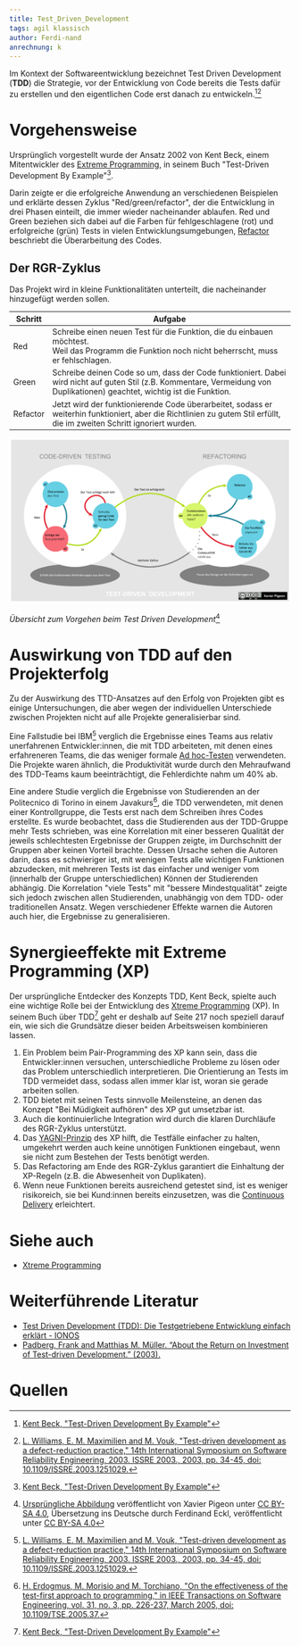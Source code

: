 ```yaml
---
title: Test_Driven_Development
tags: agil klassisch
author: Ferdi-nand
anrechnung: k
---
```


Im Kontext der Softwareentwicklung bezeichnet Test Driven Development (**TDD**) die Strategie, vor der Entwicklung von Code bereits die Tests dafür zu erstellen und den eigentlichen Code erst danach zu entwickeln.[^1][^2]

# Vorgehensweise

Ursprünglich vorgestellt wurde der Ansatz 2002 von Kent Beck, einem Mitentwickler des [Extreme Programming](Xtreme_Programming.md), in seinem Buch "Test-Driven Development By Example"[^1]. 

Darin zeigte er die erfolgreiche Anwendung an verschiedenen Beispielen und erklärte dessen Zyklus "Red/green/refactor", der die Entwicklung in drei Phasen einteilt, die immer wieder nacheinander ablaufen. Red und Green beziehen sich dabei auf die Farben für fehlgeschlagene (rot) und erfolgreiche (grün) Tests in vielen Entwicklungsumgebungen, [Refactor](https://de.wikipedia.org/wiki/Refactoring) beschriebt die Überarbeitung des Codes.

## Der RGR-Zyklus

Das Projekt wird in kleine Funktionalitäten unterteilt, die nacheinander hinzugefügt werden sollen. 

| Schritt  | Aufgabe |
| ------------- | ------------- |
| Red  | Schreibe einen neuen Test für die Funktion, die du einbauen möchtest.<br/>Weil das Programm die Funktion noch nicht beherrscht, muss er fehlschlagen.  |
| Green  | Schreibe deinen Code so um, dass der Code funktioniert. Dabei wird nicht auf guten Stil (z.B. Kommentare, Vermeidung von Duplikationen) geachtet, wichtig ist die Funktion.  |
| Refactor  | Jetzt wird der funktionierende Code überarbeitet, sodass er weiterhin funktioniert, aber die Richtlinien zu gutem Stil erfüllt, die im zweiten Schritt ignoriert wurden.  |

![Uebersicht](Test_Driven_Development/TDD_Global_Lifecycle.png)

*Übersicht zum Vorgehen beim Test Driven Development*[^3]

# Auswirkung von TDD auf den Projekterfolg

Zu der Auswirkung des TTD-Ansatzes auf den Erfolg von Projekten gibt es einige Untersuchungen, die aber wegen der individuellen Unterschiede zwischen Projekten nicht auf alle Projekte generalisierbar sind.

Eine Fallstudie bei IBM[^2] verglich die Ergebnisse eines Teams aus relativ unerfahrenen Entwickler:innen, die mit TDD arbeiteten, mit denen eines erfahreneren Teams, die das weniger formale [Ad hoc-Testen](https://en.wikipedia.org/wiki/Ad_hoc_testing) verwendeten. Die Projekte waren ähnlich, die Produktivität wurde durch den Mehraufwand des TDD-Teams kaum beeinträchtigt, die Fehlerdichte nahm um 40% ab.

Eine andere Studie verglich die Ergebnisse von Studierenden an der Politecnico di Torino in einem Javakurs[^4], die TDD verwendeten, mit denen einer Kontrollgruppe, die Tests erst nach dem Schreiben ihres Codes erstellte. Es wurde beobachtet, dass die Studierenden aus der TDD-Gruppe mehr Tests schrieben, was eine Korrelation mit einer besseren Qualität der jeweils schlechtesten Ergebnisse der Gruppen zeigte, im Durchschnitt der Gruppen aber keinen Vorteil brachte. Dessen Ursache sehen die Autoren darin, dass es schwieriger ist, mit wenigen Tests alle wichtigen Funktionen abzudecken, mit mehreren Tests ist das einfacher und weniger vom (innerhalb der Gruppe unterschiedlichen) Können der Studierenden abhängig. Die Korrelation "viele Tests" mit "bessere Mindestqualität" zeigte sich jedoch zwischen allen Studierenden, unabhängig von dem TDD- oder traditionellen Ansatz. Wegen verschiedener Effekte warnen die Autoren auch hier, die Ergebnisse zu generalisieren.

# Synergieeffekte mit Extreme Programming (XP)

Der ursprüngliche Entdecker des Konzepts TDD, Kent Beck, spielte auch eine wichtige Rolle bei der Entwicklung des [Xtreme Programming](Xtreme_Programming.md) (XP). In seinem Buch über TDD[^1] geht er deshalb auf Seite 217 noch speziell darauf ein, wie sich die Grundsätze dieser beiden Arbeitsweisen kombinieren lassen.

1. Ein Problem beim Pair-Programming des XP kann sein, dass die Entwickler:innen versuchen, unterschiedliche Probleme zu lösen oder das Problem unterschiedlich interpretieren. Die Orientierung an Tests im TDD vermeidet dass, sodass allen immer klar ist, woran sie gerade arbeiten sollen.
2. TDD bietet mit seinen Tests sinnvolle Meilensteine, an denen das Konzept "Bei Müdigkeit aufhören" des XP gut umsetzbar ist.
3. Auch die kontinuierliche Integration wird durch die klaren Durchläufe des RGR-Zyklus unterstützt.
4. Das [YAGNI-Prinzip](https://de.wikipedia.org/wiki/YAGNI) des XP hilft, die Testfälle einfacher zu halten, umgekehrt werden auch keine unnötigen Funktionen eingebaut, wenn sie nicht zum Bestehen der Tests benötigt werden.
5. Das Refactoring am Ende des RGR-Zyklus garantiert die Einhaltung der XP-Regeln (z.B. die Abwesenheit von Duplikaten).
6. Wenn neue Funktionen bereits ausreichend getestet sind, ist es weniger risikoreich, sie bei Kund:innen bereits einzusetzen, was die [Continuous Delivery](https://de.wikipedia.org/wiki/Continuous_Delivery) erleichtert.

# Siehe auch

* [Xtreme Programming](Xtreme_Programming.md)

# Weiterführende Literatur

* [Test Driven Development (TDD): Die Testgetriebene Entwicklung einfach erklärt - IONOS](https://www.ionos.de/digitalguide/websites/web-entwicklung/was-ist-test-driven-development/)
* [Padberg, Frank and Matthias M. Müller. “About the Return on Investment of Test-driven Development.” (2003).](https://publikationen.bibliothek.kit.edu/1000061750/3933989)

# Quellen

[^1]: [Kent Beck, "Test-Driven Development By Example"](http://ce.sharif.edu/courses/99-00/1/ce475-1/resources/root/Books/KentBeck_TestDrivenDevelopmentByExample-2002.pdf)
[^2]: [L. Williams, E. M. Maximilien and M. Vouk, "Test-driven development as a defect-reduction practice," 14th International Symposium on Software Reliability Engineering, 2003. ISSRE 2003., 2003, pp. 34-45, doi: 10.1109/ISSRE.2003.1251029.](https://ieeexplore.ieee.org/document/1251029)
[^3]: [Ursprüngliche Abbildung](https://en.wikipedia.org/wiki/File:TDD_Global_Lifecycle.png) veröffentlicht von Xavier Pigeon unter [CC BY-SA 4.0](https://creativecommons.org/licenses/by-sa/4.0/deed.de), Übersetzung ins Deutsche durch Ferdinand Eckl, veröffentlicht unter [CC BY-SA 4.0](https://creativecommons.org/licenses/by-sa/4.0/deed.de)
[^4]: [H. Erdogmus, M. Morisio and M. Torchiano, "On the effectiveness of the test-first approach to programming," in IEEE Transactions on Software Engineering, vol. 31, no. 3, pp. 226-237, March 2005, doi: 10.1109/TSE.2005.37.](https://ieeexplore.ieee.org/document/1423994)
